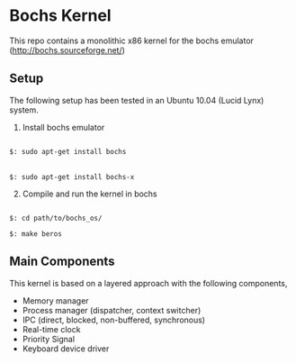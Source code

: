Bochs Kernel
============
This repo contains a monolithic x86 kernel for the bochs emulator (http://bochs.sourceforge.net/)


Setup
-------
The following setup has been tested in an Ubuntu 10.04 (Lucid Lynx) system.

1. Install bochs emulator <br />
<code>
$: sudo apt-get install bochs 
</code>
<br />
<code>
$: sudo apt-get install bochs-x
</code>

2. Compile and run the kernel in bochs <br />
<code>
$: cd path/to/bochs_os/
</code>
<code>
$: make beros
</code>


Main Components
---------------
This kernel is based on a layered approach with the following components,
* Memory manager
* Process manager (dispatcher, context switcher)
* IPC (direct, blocked, non-buffered, synchronous)
* Real-time clock
* Priority Signal 
* Keyboard device driver


